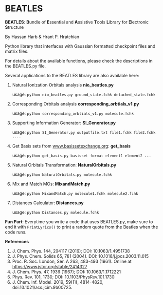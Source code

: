 # BEATLES
**BEATLES**: **B**undle of **E**ssential and **A**ssistive **T**ools **L**ibrary for **E**lectronic **S**tructure

By Hassan Harb & Hrant P. Hratchian

Python library that interfaces with Gaussian formatted checkpoint files and matrix files.

For details about the available functions, please check the descriptions in the BEATLES.py file.

Several applications to the BEATLES library are also available here:

1. Natural Ionization Orbitals analysis **nio_beatles.py** 
   
   usage: ```python nio_beatles.py ground_state.fchk detached_state.fchk```
   
2. Corresponding Orbitals analysis **corresponding_orbtials_v1.py**
   
   usage: ```python corresponding_orbtials_v1.py molecule.fchk```
   
3. Supporting Information Generator: **SI_Generator.py**
   
   usage: ```python SI_Generator.py outputfile.txt file1.fchk file2.fchk ....```
   
4. Get Basis sets from www.basissetexchange.org: **get_basis**
   
   usage: ```python get_basis.py basisset format element1 element2 ...```
   
5. Natural Orbitals Transformation: **NaturalOrbitals.py**
   
   usage: ```python NaturalOrbitals.py molecule.fchk```
   
6. Mix and Match MOs: **MixandMatch.py**
   
   usage: ```python MixandMatch.py molecule1.fchk molecule2.fchk```
   
7. Distances Calculator: **Distances.py**
   
   usage: ```python Distances.py molecule.fchk```
   
**Fun Part**: Everytime you write a code that uses BEATLES.py, make sure to end it with ```PrintLyrics()``` to print a random quote from the Beatles when the code runs.


**References**
1. J. Chem. Phys. 144, 204117 (2016); DOI: 10.1063/1.4951738 
2. J. Phys. Chem. Solids 65, 781 (2004). DOI: 10.1016/j.jpcs.2003.11.015
3. Proc. R. Soc. London, Ser. A 263, 483-493 (1961). Online at https://www.jstor.org/stable/2414327
4. J. Chem. Phys. 47, 1936 (1967); DOI: 10.1063/1.1712221
5. Phys. Rev. 101, 1730; DOI: 10.1103/PhysRev.101.1730
6. J. Chem. Inf. Model. 2019, 59(11), 4814-4820, doi:10.1021/acs.jcim.9b00725.

